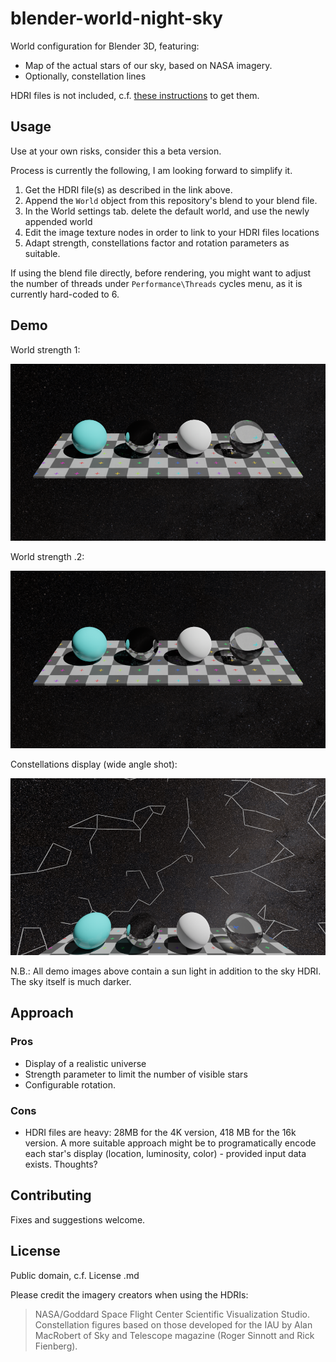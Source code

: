 # blender-world-night-sky

World configuration for Blender 3D, featuring:

* Map of the actual stars of our sky, based on NASA imagery.
* Optionally, constellation lines

HDRI files is not included, c.f. [these instructions](https://github.com/alcove-design/viewing-the-world/blob/master/hdri.md#night-sky-star-map-using-nasa-data) to get them.

## Usage

Use at your own risks, consider this a beta version.

Process is currently the following, I am looking forward to simplify it.

1. Get the HDRI file(s) as described in the link above.
2. Append the `World` object from this repository's blend to your blend file.
3. In the World settings tab. delete the default world, and use the newly appended world
4. Edit the image texture nodes in order to link to your HDRI files locations
5. Adapt strength, constellations factor and rotation parameters as suitable.

If using the blend file directly, before rendering, you might want to adjust the number of threads under `Performance\Threads` cycles menu, as it is currently hard-coded to 6.

## Demo

World strength 1:

![demo 1](img/world-strength-1.png?raw=true)

World strength .2:

![demo 2](img/world-strength-0-2.png?raw=true)


Constellations display (wide angle shot):

![demo 3](img/with-constellations.png?raw=true)


N.B.: All demo images above contain a sun light in addition to the sky HDRI. The sky itself is much darker.

## Approach

### Pros

* Display of a realistic universe
* Strength parameter to limit the number of visible stars
* Configurable rotation.

### Cons

* HDRI files are heavy: 28MB for the 4K version, 418 MB for the 16k version. A more suitable approach might be to programatically encode each star's display (location, luminosity, color) - provided input data exists. Thoughts?

## Contributing

Fixes and suggestions welcome.


## License

Public domain, c.f. License .md

Please credit the imagery creators when using the HDRIs:

> NASA/Goddard Space Flight Center Scientific Visualization Studio. Constellation figures based on those developed for the IAU by Alan MacRobert of Sky and Telescope magazine (Roger Sinnott and Rick Fienberg). 
